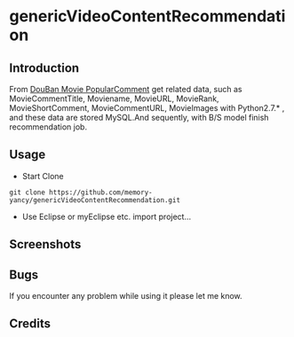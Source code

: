 # genericVideoContentRecommendation


## Introduction

From [DouBan Movie PopularComment](https://movie.douban.com/review/best/) get related data, such as MovieCommentTitle, Moviename, MovieURL, MovieRank, MovieShortComment, MovieCommentURL, MovieImages with Python2.7.* , and these data are stored MySQL.And sequently, with B/S model finish recommendation job.

## Usage

* Start Clone
```
git clone https://github.com/memory-yancy/genericVideoContentRecommendation.git
```
* Use Eclipse or myEclipse etc. import project...

## Screenshots


## Bugs

If you encounter any problem while using it please let me know.

## Credits
